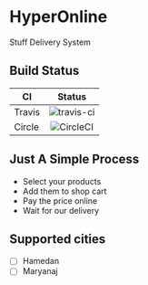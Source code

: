# HyperOnline
Stuff Delivery System

## Build Status
| CI       |      Status   |
|----------|:-------------:|
| Travis   |  ![travis-ci](https://travis-ci.org/hatamiarash7/HyperOnline.svg?branch=master) |
| Circle   |    ![CircleCI](https://circleci.com/gh/hatamiarash7/HyperOnline/tree/master.svg?style=svg)   |

## Just A Simple Process

- Select your products
- Add them to shop cart
- Pay the price online
- Wait for our delivery

## Supported cities

- [ ] Hamedan
- [ ] Maryanaj
